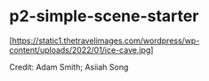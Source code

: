 # p2-simple-scene-starter
[https://static1.thetravelimages.com/wordpress/wp-content/uploads/2022/01/ice-cave.jpg]


Credit: Adam Smith; Asiiah Song

